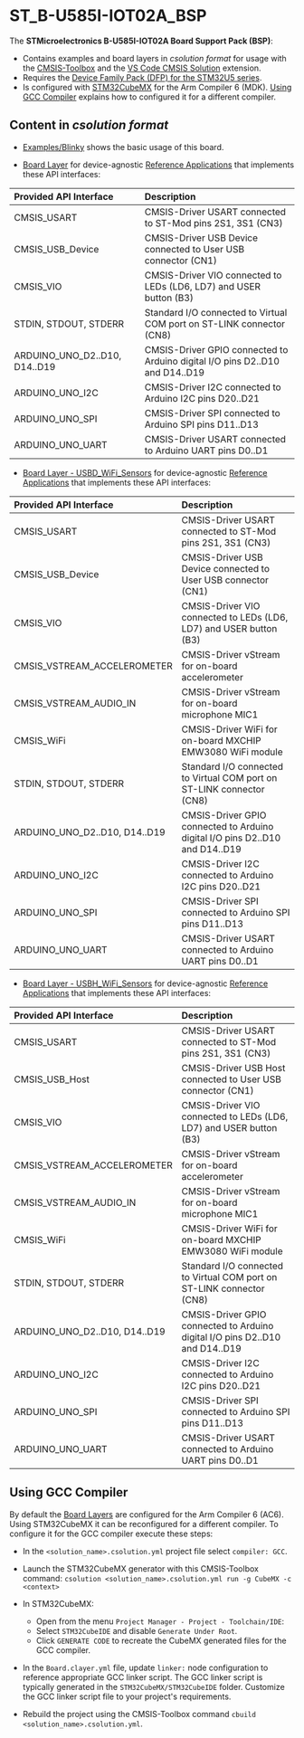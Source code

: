 # ST_B-U585I-IOT02A_BSP

The **STMicroelectronics B-U585I-IOT02A Board Support Pack (BSP)**:

- Contains examples and board layers in *csolution format* for usage with the [CMSIS-Toolbox](https://open-cmsis-pack.github.io/cmsis-toolbox/) and the  [VS Code CMSIS Solution](https://marketplace.visualstudio.com/items?itemName=Arm.cmsis-csolution) extension.
- Requires the [Device Family Pack (DFP) for the STM32U5 series](https://www.keil.arm.com/packs/stm32u5xx_dfp-keil).
- Is configured with [STM32CubeMX](https://www.st.com/en/development-tools/stm32cubemx.html) for the Arm Compiler 6 (MDK). [Using GCC Compiler](#using-gcc-compiler) explains how to configured it for a different compiler.

## Content in *csolution format*

- [Examples/Blinky](https://github.com/Open-CMSIS-Pack/ST_B-U585I-IOT02A_BSP/tree/main/Examples/Blinky) shows the basic usage of this board.

- [Board Layer](https://github.com/Open-CMSIS-Pack/ST_B-U585I-IOT02A_BSP/tree/main/Layers/Default) for device-agnostic [Reference Applications](https://open-cmsis-pack.github.io/cmsis-toolbox/ReferenceApplications/) that implements these API interfaces:

| Provided API Interface        | Description
|:------------------------------|:------------------------------------------------------------------------------
| CMSIS_USART                   | CMSIS-Driver USART connected to ST-Mod pins 2S1, 3S1 (CN3)
| CMSIS_USB_Device              | CMSIS-Driver USB Device connected to User USB connector (CN1)
| CMSIS_VIO                     | CMSIS-Driver VIO connected to LEDs (LD6, LD7) and USER button (B3)
| STDIN, STDOUT, STDERR         | Standard I/O connected to Virtual COM port on ST-LINK connector (CN8)
| ARDUINO_UNO_D2..D10, D14..D19 | CMSIS-Driver GPIO connected to Arduino digital I/O pins D2..D10 and D14..D19
| ARDUINO_UNO_I2C               | CMSIS-Driver I2C connected to Arduino I2C pins D20..D21
| ARDUINO_UNO_SPI               | CMSIS-Driver SPI connected to Arduino SPI pins D11..D13
| ARDUINO_UNO_UART              | CMSIS-Driver USART connected to Arduino UART pins D0..D1

- [Board Layer - USBD_WiFi_Sensors](https://github.com/Open-CMSIS-Pack/ST_B-U585I-IOT02A_BSP/tree/main/Layers/USBD_WiFi_Sensors) for device-agnostic [Reference Applications](https://open-cmsis-pack.github.io/cmsis-toolbox/ReferenceApplications/) that implements these API interfaces:

| Provided API Interface        | Description
|:------------------------------|:------------------------------------------------------------------------------
| CMSIS_USART                   | CMSIS-Driver USART connected to ST-Mod pins 2S1, 3S1 (CN3)
| CMSIS_USB_Device              | CMSIS-Driver USB Device connected to User USB connector (CN1)
| CMSIS_VIO                     | CMSIS-Driver VIO connected to LEDs (LD6, LD7) and USER button (B3)
| CMSIS_VSTREAM_ACCELEROMETER   | CMSIS-Driver vStream for on-board accelerometer
| CMSIS_VSTREAM_AUDIO_IN        | CMSIS-Driver vStream for on-board microphone MIC1
| CMSIS_WiFi                    | CMSIS-Driver WiFi for on-board MXCHIP EMW3080 WiFi module
| STDIN, STDOUT, STDERR         | Standard I/O connected to Virtual COM port on ST-LINK connector (CN8)
| ARDUINO_UNO_D2..D10, D14..D19 | CMSIS-Driver GPIO connected to Arduino digital I/O pins D2..D10 and D14..D19
| ARDUINO_UNO_I2C               | CMSIS-Driver I2C connected to Arduino I2C pins D20..D21
| ARDUINO_UNO_SPI               | CMSIS-Driver SPI connected to Arduino SPI pins D11..D13
| ARDUINO_UNO_UART              | CMSIS-Driver USART connected to Arduino UART pins D0..D1

- [Board Layer - USBH_WiFi_Sensors](https://github.com/Open-CMSIS-Pack/ST_B-U585I-IOT02A_BSP/tree/main/Layers/USBH_WiFi_Sensors) for device-agnostic [Reference Applications](https://open-cmsis-pack.github.io/cmsis-toolbox/ReferenceApplications/) that implements these API interfaces:

| Provided API Interface        | Description
|:------------------------------|:------------------------------------------------------------------------------
| CMSIS_USART                   | CMSIS-Driver USART connected to ST-Mod pins 2S1, 3S1 (CN3)
| CMSIS_USB_Host                | CMSIS-Driver USB Host connected to User USB connector (CN1)
| CMSIS_VIO                     | CMSIS-Driver VIO connected to LEDs (LD6, LD7) and USER button (B3)
| CMSIS_VSTREAM_ACCELEROMETER   | CMSIS-Driver vStream for on-board accelerometer
| CMSIS_VSTREAM_AUDIO_IN        | CMSIS-Driver vStream for on-board microphone MIC1
| CMSIS_WiFi                    | CMSIS-Driver WiFi for on-board MXCHIP EMW3080 WiFi module
| STDIN, STDOUT, STDERR         | Standard I/O connected to Virtual COM port on ST-LINK connector (CN8)
| ARDUINO_UNO_D2..D10, D14..D19 | CMSIS-Driver GPIO connected to Arduino digital I/O pins D2..D10 and D14..D19
| ARDUINO_UNO_I2C               | CMSIS-Driver I2C connected to Arduino I2C pins D20..D21
| ARDUINO_UNO_SPI               | CMSIS-Driver SPI connected to Arduino SPI pins D11..D13
| ARDUINO_UNO_UART              | CMSIS-Driver USART connected to Arduino UART pins D0..D1

## Using GCC Compiler

By default the [Board Layers](https://github.com/Open-CMSIS-Pack/ST_B-U585I-IOT02A_BSP/tree/main/Layers) are configured for the Arm Compiler 6 (AC6). Using STM32CubeMX it can be reconfigured for a different compiler. To configure it for the GCC compiler execute these steps:

- In the `<solution_name>.csolution.yml` project file select `compiler: GCC`.
- Launch the STM32CubeMX generator with this CMSIS-Toolbox command:
  `csolution <solution_name>.csolution.yml run -g CubeMX -c <context>`
- In STM32CubeMX:
  - Open from the menu `Project Manager - Project - Toolchain/IDE`:
  - Select `STM32CubeIDE` and disable `Generate Under Root`.
  - Click `GENERATE CODE` to recreate the CubeMX generated files for the GCC compiler.

- In the `Board.clayer.yml` file, update `linker:` node configuration to reference appropriate GCC linker script.
  The GCC linker script is typically generated in the `STM32CubeMX/STM32CubeIDE` folder. Customize the GCC linker script file to your project's requirements.
- Rebuild the project using the CMSIS-Toolbox command `cbuild <solution_name>.csolution.yml`.
